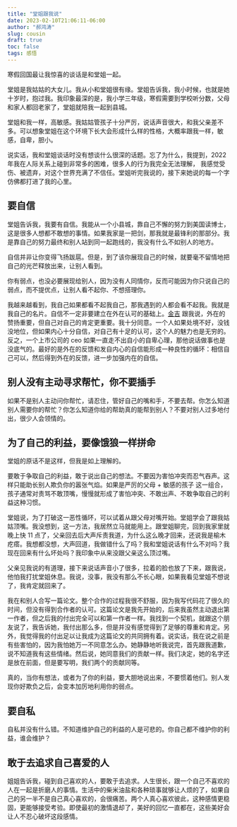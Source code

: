 ```yaml
---
title: "堂姐跟我说"
date: 2023-02-10T21:06:11-06:00
author: "郝鸿涛"
slug: cousin
draft: true
toc: false
tags: 感悟
---
```


寒假回国最让我惊喜的谈话是和堂姐一起。

堂姐是我姑姑的大女儿。我从小和堂姐很有缘。堂姐告诉我，我小时候，也就是她十岁时，抱过我。我印象最深的是，我小学三年级，寒假需要到学校听分数，父母和家人都回老家了，堂姐就陪我一起到县城。

堂姐和我一样，高敏感。我姑姑管孩子十分严厉，说话声音很大，和我父亲差不多。可以想象堂姐在这个环境下长大会形成什么样的性格，大概率跟我一样，敏感，自卑，胆小。

说实话，我和堂姐谈话时没有想谈什么很深的话题。忘了为什么，我提到，2022年我在人际关系上碰到非常多的困难，很多人的行为我完全无法理解， 我感觉受伤、被遗弃，对这个世界充满了不信任。堂姐听完我说的，接下来她说的每一个字仿佛都打进了我的心里。

## 要自信

堂姐告诉我，我要有自信。我能从一个小县城，靠自己不懈的努力到美国读博士，这是很多人想都不敢想的事情。如果我家是一把剑，那我就是最锋利的那部分。我是靠自己的努力最终和别人站到同一起跑线的，我没有什么不如别人的地方。

自信并非让你变得飞扬跋扈。但是，到了该你展现自己的时候，就要毫不留情地把自己的光芒释放出来，让别人看到。

你有弱点，也没必要展现给别人，因为没有人同情你，反而可能因为你只说自己的弱点，而不提优点，让别人看不起你、不想搭理你。

我越来越看到，我自己如果都看不起我自己，那我遇到的人都会看不起我。我就是我自己的名片。自信不一定非要建立在外在认可的基础上。[金吉](https://jinjipang.com/) 跟我说，外在的赞扬重要，但自己对自己的肯定更重要。我十分同意。一个人如果处境不好，没钱没地位，但如果内心十分自信，对自己有十足的认可，这个人的魅力也是无穷的。反之，一个上市公司的 ceo 如果一直走不出自小的自卑心理，那他说话做事也是没底气的。最好的是外在的反馈和发自内心的自信能形成一种良性的循环：相信自己可以，然后得到外在的反馈，进一步加强内在的自信。

## 别人没有主动寻求帮忙，你不要插手

如果不是别人主动问你帮忙，请忍住，管好自己的嘴和手，不要去帮。你怎么知道别人需要你的帮忙？你怎么知道你给的帮助真的能帮到别人？不要对别人过多地付出，很少人会领情的。

## 为了自己的利益，要像饿狼一样拼命

堂姐的原话不是这样，但我是如上理解的。

要敢于争取自己的利益，敢于说出自己的想法。不要因为害怕冲突而忍气吞声。这样只能助长别人欺负你的嚣张气焰。如果是严厉的父母 + 敏感的孩子 这一组合，孩子通常对责骂不敢顶嘴，慢慢就形成了害怕冲突、不敢出声、不敢争取自己的利益这种习惯。

堂姐说，为了打破这一恶性循环，可以试着从跟父母对嘴开始。堂姐学会了跟我姑姑顶嘴。我没想到，这一方法，我居然立马就能用上。跟堂姐聊完，回到我家里就晚上快 11 点了，父亲回去后大声斥责我道，为什么这么晚才回来，还说我是榆木疙瘩。我想都没想，大声回道，我做错什么了吗？我和堂姐说话有什么不对吗？我现在回来有什么坏处吗？我印象中从来没跟父亲这么顶过嘴。

父亲见我说的有道理，接下来说话声音小了很多，拉着的脸也放了下来，跟我说，他怕我打扰堂姐休息。我说，没事，我没有那么不长心眼，如果我看见堂姐不想说了，我肯定就回来了。

我在和别人合写一篇论文。整个合作的过程我很不舒服，因为我写代码花了很久的时间，但没有得到合作者的认可。这篇论文是我先开始的，后来我虽然主动退出第一作者，但之后我的付出完全可以和第一作者一样。我找到一个契机，就跟这个朋友说了，我告诉她，我付出那么多，但是并没有感觉得到了足够的尊重和肯定。另外，我觉得我的付出足以让我成为这篇论文的共同拥有着。说实话，我在说之前是有些害怕的，因为我怕她万一不同意怎么办。她静静地听我说完，首先跟我道歉，说不知道我有这些情绪。然后说，她同意我们的贡献一样。我们决定，她的名字还是放在前面，但是要写明，我们两个的贡献同等。

真的，当你有想法，或者为了你的利益，要大胆地说出来，不要惯着他们。别人发现你好欺负之后，会变本加厉地利用你的弱点。

## 要自私

自私并没有什么错。不知道维护自己的利益的人是可悲的。你自己都不维护你的利益，谁会维护？

## 敢于去追求自己喜爱的人

姐姐告诉我，碰到自己喜欢的人，要敢于去追求。人生很长，跟一个自己不喜欢的人在一起是折磨人的事情。生活中的柴米油盐和各种琐事就够让人烦的了，如果自己的另一半不是自己真心喜欢的，会很痛苦。两个人真心喜欢彼此，这种感情更稳固，更能够接受考验。即使最初的激情退却了，美好的回忆一直都在，这些美好会让人不忍心破坏这段感情。